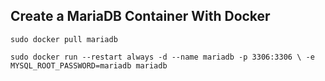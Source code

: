 ## Create a MariaDB Container With Docker
 
   `sudo docker pull mariadb`
 
 
  `sudo docker run --restart always -d --name mariadb -p 3306:3306 \ -e MYSQL_ROOT_PASSWORD=mariadb mariadb`
  

